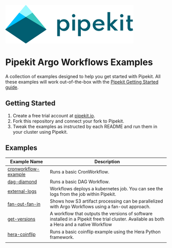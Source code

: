 [![Pipekit Logo](assets/images/pipekit-logo.png)](https://pipekit.io)

# Pipekit Argo Workflows Examples

A collection of examples designed to help you get started with Pipekit. All these examples will work out-of-the-box with the [Pipekit Getting Started guide](https://docs.pipekit.io/getting-started).

## Getting Started

1. Create a free trial account at [pipekit.io](https://pipekit.io).
2. Fork this repository and connect your fork to Pipekit.
3. Tweak the examples as instructed by each README and run them in your cluster using Pipekit.

## Examples

| Example Name                                             | Description                                                                                                                                |
|----------------------------------------------------------|--------------------------------------------------------------------------------------------------------------------------------------------|
| [cronworkflow-example]( examples/cronworkflow-example/ ) | Runs a basic CronWorkflow.                                                                                                                 |
| [dag-diamond]( examples/dag-diamond/ )                   | Runs a basic DAG Workflow.                                                                                                                 |
| [external-logs]( examples/external-logs/ )               | Workflows deploys a kubernetes job. You can see the logs from the job within Pipekit.                                                      |
| [fan-out-fan-in]( examples/fan-out-fan-in/ )             | Shows how S3 artifact processing can be parallelized with Argo Workflows using a fan-out approach.                                         |
| [get-versions](examples/get-versions/)                   | A workflow that outputs the versions of software installed in a Pipekit free trial cluster. Available as both a Hera and a native Workflow |
| [hera-coinflip](examples/hera-coinflip/)                 | Runs a basic coinflip example using the Hera Python framework.                                                                             |
|                                                          |                                                                                                                                            |
